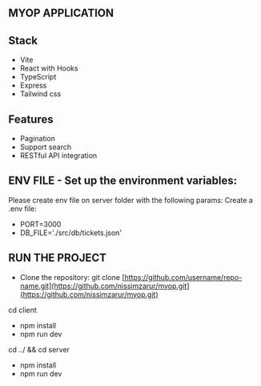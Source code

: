 

## MYOP APPLICATION ##

## Stack
- Vite
- React with Hooks
- TypeScript
- Express
- Tailwind css

## Features
  - Pagination
  - Support search
  - RESTful API integration
    
## ENV FILE - Set up the environment variables:
Please create env file on server folder with the following params:
Create a .env file:
- PORT=3000
- DB_FILE='./src/db/tickets.json'

## RUN THE PROJECT
- Clone the repository:
git clone [https://github.com/username/repo-name.git](https://github.com/nissimzarur/myop.git](https://github.com/nissimzarur/myop.git)

cd client
- npm install
- npm run dev
  
cd ../ && cd server
- npm install
- npm run dev
